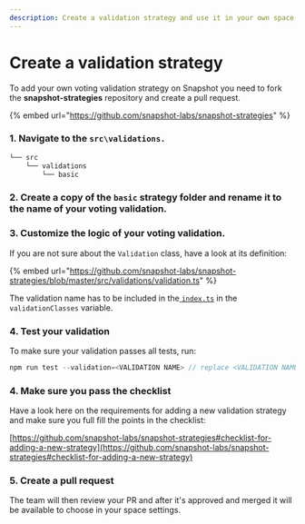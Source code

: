 ```yaml
---
description: Create a validation strategy and use it in your own space
---
```


# Create a validation strategy

To add your own voting validation strategy on Snapshot you need to fork the **snapshot-strategies** repository and create a pull request.

{% embed url="https://github.com/snapshot-labs/snapshot-strategies" %}

### 1. Navigate to the **`src\validations.`**

```bash
└── src
    └── validations
        └── basic
```

### 2. Create a copy of the **`basic`** strategy folder and rename it to the name of your voting validation.

### 3. Customize the logic of your voting validation.

If you are not sure about the `Validation` class, have a look at its definition:

{% embed url="https://github.com/snapshot-labs/snapshot-strategies/blob/master/src/validations/validation.ts" %}

The validation name has to be included in the[ `index.ts`](https://github.com/snapshot-labs/snapshot-strategies/blob/master/src/validations/index.ts)  in the `validationClasses` variable.

### 4. Test your validation

To make sure your validation passes all tests, run:

```javascript
npm run test --validation=<VALIDATION NAME> // replace <VALIDATION NAME>
```

### 4. Make sure you pass the checklist

Have a look here on the requirements for adding a new validation strategy and make sure you full fill the points in the checklist:&#x20;

[https://github.com/snapshot-labs/snapshot-strategies#checklist-for-adding-a-new-strategy](https://github.com/snapshot-labs/snapshot-strategies#checklist-for-adding-a-new-strategy)

### 5. Create a pull request

The team will then review your PR and after it's approved and merged it will be available to choose in your space settings.

